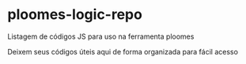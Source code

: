 # ploomes-logic-repo
Listagem de códigos JS para uso na ferramenta ploomes

Deixem seus códigos úteis aqui de forma organizada para fácil acesso
